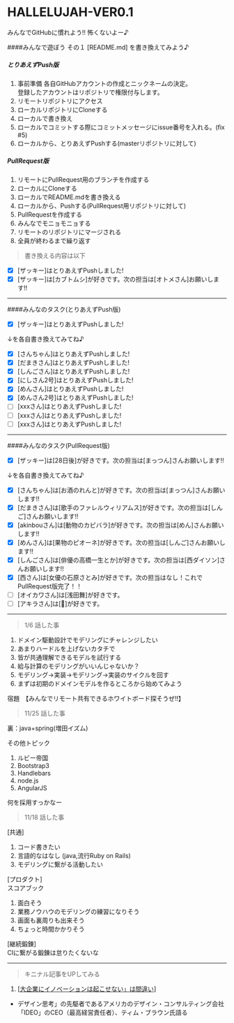 ﻿HALLELUJAH-VER0.1
=================

みんなでGitHubに慣れよう!! 怖くないよー♪  

####みんなで遊ぼう その１ [README.md] を書き換えてみよう♪  

##### とりあえずPush版  
1. 事前準備 各自GitHubアカウントの作成とニックネームの決定。  
   登録したアカウントはリポジトリで権限付与します。  
1. リモートリポジトリにアクセス  
1. ローカルリポジトリにCloneする  
1. ローカルで書き換え  
1. ローカルでコミットする際にコミットメッセージにissue番号を入れる。(fix #5)  
1. ローカルから、とりあえずPushする(masterリポジトリに対して)  

##### PullRequest版  
1. リモートにPullRequest用のブランチを作成する
1. ローカルにCloneする  
1. ローカルでREADME.mdを書き換える  
1. ローカルから、Pushする(PullRequest用リポジトリに対して)
1. PullRequestを作成する  
1. みんなでモニョモニョする  
1. リモートのリポジトリにマージされる  
1. 全員が終わるまで繰り返す  

>書き換える内容は以下  

- [x] [ザッキー]はとりあえずPushしました!  
- [x] [ザッキー]は[カブトムシ]が好きです。次の担当は[オトメさん]お願いします!!  

***

####みんなのタスク(とりあえずPush版)  

- [x] [ザッキー]はとりあえずPushしました!  

↓を各自書き換えてみてね♪  

- [x] [さんちゃん]はとりあえずPushしました!  
- [x] [だまきさん]はとりあえずPushしました!  
- [x] [しんごさん]はとりあえずPushしました!  
- [x] [にしさん2号]はとりあえずPushしました!  
- [x] [めんさん]はとりあえずPushしました!  
- [x] [めんさん2号]はとりあえずPushしました!  
- [ ] [xxxさん]はとりあえずPushしました!  
- [ ] [xxxさん]はとりあえずPushしました!  
- [ ] [xxxさん]はとりあえずPushしました!  

***

####みんなのタスク(PullRequest版)  
- [x] [ザッキー]は[28日後]が好きです。次の担当は[まっつん]さんお願いします!!  

↓を各自書き換えてみてね♪  

- [x] [さんちゃん]は[お酒のれんと]が好きです。次の担当は[まっつん]さんお願いします!!  
- [x] [だまきさん]は[歌手のファレルウィリアムス]が好きです。次の担当は[しんご]さんお願いします!!  
- [x] [akinbouさん]は[動物のカピバラ]が好きです。次の担当は[めん]さんお願いします!!  
- [x] [めんさん]は[果物のピオーネ]が好きです。次の担当は[しんご]さんお願いします!!  
- [x] [しんごさん]は[俳優の高橋一生とか]が好きです。次の担当は[西ダイソン]さんお願いします!!  
- [x] [西さん]は[女優の石原さとみ]が好きです。次の担当はなし！これでPullRequest版完了！！
- [ ] [オイカワさん]は[浅田舞]が好きです。
- [ ] [アキラさん]は[:japanese_goblin:]が好きです。

***
>1/6 話した事  

1. ドメイン駆動設計でモデリングにチャレンジしたい
1. あまりハードルを上げないカタチで  
1. 皆が共通理解できるモデルを試行する  
1. 給与計算のモデリングがいいんじゃないか？  
1. モデリング→実装→モデリング→実装のサイクルを回す  
1. まずは初期のドメインモデルを作るところから始めてみよう  

宿題　【みんなでリモート共有できるホワイトボード探そうぜ!!】  

>11/25 話した事  

裏：java+spring(増田イズム)

その他トピック  

1. ルビー帝国  
1. Bootstrap3  
1. Handlebars  
1. node.js  
1. AngularJS  

何を採用すっかなー

>11/18 話した事

[共通]  
 1. コード書きたい
 1. 言語的なはなし (java,流行Ruby on Rails)   
 1. モデリングに繋がる活動したい

[プロダクト]  
  スコアブック  
  1. 面白そう  
  1. 業務ノウハウのモデリングの練習になりそう  
  1. 画面も裏周りも出来そう  
  1. ちょっと時間かかりそう  

[継続鍛錬]  
  CIに繋がる鍛錬は怠りたくないな

***
>キニナル記事をUPしてみる  

1. [<a href="http://business.nikkeibp.co.jp/article/report/20141204/274680/" target="_blank">大企業にイノベーションは起こせない」は間違い</a>]  
 - デザイン思考」の先駆者であるアメリカのデザイン・コンサルティング会社「IDEO」のCEO（最高経営責任者）、ティム・ブラウン氏語る